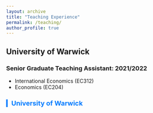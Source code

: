 ```yaml
---
layout: archive
title: "Teaching Experience"
permalink: /teaching/
author_profile: true
---
```


## University of Warwick 
### Senior Graduate Teaching Assistant: 2021/2022 
* International Economics (EC312)
* Economics (EC204)

<!--
## University of Cambridge 
### Teaching Assistant for St John’s College: 2020/2021
* Paper IV International Trade 
-->

<h3 class="expandable-header">University of Warwick</h3>
<div class="expandable-section">
    <p>Here you can provide detailed information about your work at the University of Warwick. This content will be hidden by default and shown when the header is clicked.</p>
    <ul>
        ### Senior Graduate Teaching Assistant: 2021/2022 
        * International Economics (EC312)
        * Economics (EC204)
    </ul>
</div>

<style>
    .expandable-header {
        font-size: 18px;
        font-weight: bold;
        color: #007BFF;
        cursor: pointer;
        margin-bottom: 5px;
        border-left: 4px solid #007BFF;
        padding-left: 10px;
        transition: color 0.3s ease;
    }

    .expandable-header:hover {
        color: #0056b3;
    }

    .expandable-section {
        display: none;
        margin-top: 10px;
        padding: 10px;
        background-color: #f9f9f9;
        border-left: 4px solid #007BFF;
        transition: max-height 0.3s ease;
        overflow: hidden;
    }

    .expandable-section.show {
        display: block;
    }
</style>

<script>
    document.addEventListener("DOMContentLoaded", function() {
        var headers = document.querySelectorAll('.expandable-header');
        headers.forEach(function(header) {
            header.addEventListener('click', function() {
                var section = header.nextElementSibling;
                if (section.classList.contains('show')) {
                    section.classList.remove('show');
                } else {
                    section.classList.add('show');
                }
            });
        });
    });
</script>
